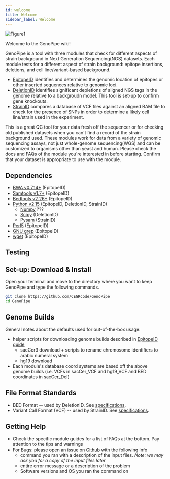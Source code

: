 ```yaml
---
id: welcome
title: Welcome
sidebar_label: Welcome
---
```


![Figure1](/genopipe-img/Figure1.svg)

Welcome to the GenoPipe wiki!

GenoPipe is a tool with three modules that check for different aspects of strain background in Next Generation Sequencing(NGS) datasets. Each module tests for a different aspect of strain background: epitope insertions, deletions, and cell line/variant-based background.
  - [EpitopeID][epitopeid-md] identifies and determines the genomic location of epitopes or other inserted sequences relative to genomic loci.
  - [DeletionID][epitopeid-md] identifies significant depletions of aligned NGS tags in the genome relative to a backgroudn model. This tool is set-up to confirm gene knockouts.
  - [StrainID][strainid-md] compares a database of VCF files against an aligned BAM file to check for the presence of SNPs in order to determine a likely cell line/strain used in the experiment.

This is a great QC tool for your data fresh off the sequencer or for checking old published datasets when you can't find a record of the strain background used. These modules work for data from a variety of genomic sequencing assays, not just whole-genome sequencing(WGS) and can be customized to organisms other than yeast and human. Please check the docs and FAQs of the module you're interested in before starting. Confirm that your dataset is appropriate to use with the module.


## Dependencies

* [BWA v0.7.14+][dependency-bwa] (EpitopeID)
* [Samtools v1.7+][dependency-samtools] (EpitopeID)
* [Bedtools v2.26+][dependency-bedtools] (EpitopeID)
* [Python v2.15][dependency-python2] (EpitopeID, DeletionID, StrainID)
  * [Numpy][dependency-numpy] ???
  * [Scipy][dependency-scipy] (DeletionID)
  * [Pysam][dependency-pysam] (StrainID)
* [Perl5][dependency-perl5] (EpitopeID)
* [GNU grep][dependency-gnu-grep] (EpitopeID)
* [wget][dependency-wget] (EpitopeID)

<!-- Epitope List:
* BWA v0.7.14+
* samtools v1.7+
* bedtools v2.26+
* perl5
* python v2.15 with scipy
* GNU grep (BSD grep on MacOSX is >10X slower)

*Epitope get Genome
* wget

Deletion List:
* python v2.15 with scipy

Strain List:
* python v2.15 with pysam
 -->



## Testing


## Set-up: Download & Install

Open your terminal and move to the directory where you want to keep GenoPipe and type the following commands.

```bash
git clone https://github.com/CEGRcode/GenoPipe
cd GenoPipe
```


## Genome Builds
General notes about the defaults used for out-of-the-box usage:

* helper scripts for downloading genome builds described in [EpitopeID guide][epitopeid-md]
  * sacCer3 download + scripts to rename chromosome identifiers to arabic numeral system
  * hg19 download
* Each module's database coord systems are based off the above genome builds (i.e. VCFs in sacCer_VCF and hg19_VCF and BED coordinates in sacCer_Del)



## File Format Standards

* BED Format -- used by DeletionID. See [specifications][bed-specs].
* Variant Call Format (VCF) -- used by StrainID. See [specifications][vcf-specs].



## Getting Help

* Check the specific module guides for a list of FAQs at the bottom. Pay attention to the tips and warnings
* For Bugs: please open an issue on [Github][github-repo] with the following info
    * command you ran with a description of the input files. _Note: we may ask you for a copy of the input files later_
    * entire error message or a description of the problem
    * Software versions and OS you ran the command on



[epitopeid-md]:epitopeid.md
[deletionid-md]:deletionid.md
[strainid-md]:strainid.md


[github-repo]:https://github.com/CEGRcode/GenoPipe
[bed-specs]:https://www.google.com
[vcf-specs]:https://www.google.com
[dependency-bwa]:https://www.google.com
[dependency-samtools]:https://www.google.com
[dependency-bedtools]:https://www.google.com
[dependency-perl5]:https://www.google.com
[dependency-python2]:https://www.google.com
[dependency-scipy]:https://www.google.com
[dependency-numpy]:https://www.google.com
[dependency-pysam]:https://www.google.com
[dependency-gnu-grep]:https://www.google.com
[dependency-wget]:https://www.google.com
